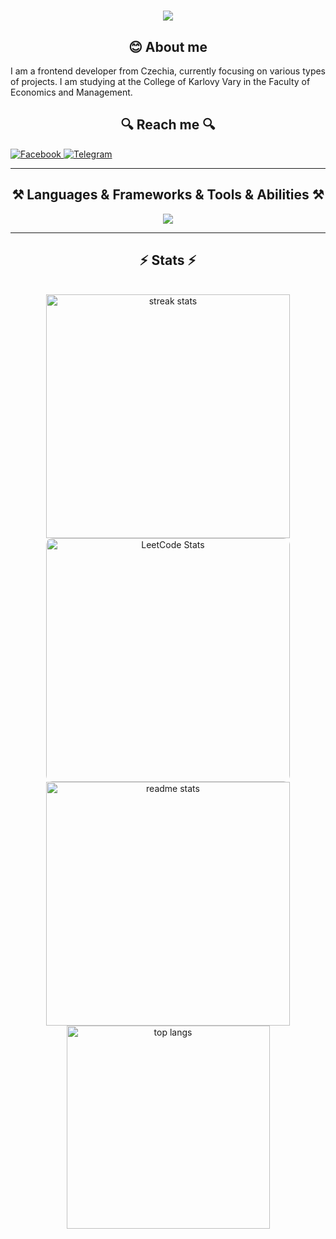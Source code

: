 <h1 align="center">
  <a href="https://git.io/typing-svg">
    <img src="https://readme-typing-svg.herokuapp.com/?lines=Hello,+There!+👋;I+am+Symon+Baikov....;Nice+to+meet+you!&center=true&size=30">
  </a>
</h1>
<h2 align="center"> 😊 About me</h2>
<p>
  I am a frontend developer from Czechia, currently focusing on various types of projects. I am studying at the College of Karlovy Vary in the Faculty of Economics and Management.
</p>
<h2 align="center">🔍 Reach me 🔍</h2>
<p>
  <a href="https://www.facebook.com/profile.php?id=100090431087658" target="_blank">
    <img src="https://img.shields.io/badge/Facebook-%231877F2.svg?style=for-the-badge&logo=Facebook&logoColor=white" alt="Facebook">
  </a>
  <a href="https://t.me/akapullkko" target="_blank">
    <img src="https://img.shields.io/badge/Telegram-2CA5E0?style=for-the-badge&logo=telegram&logoColor=white" alt="Telegram">
  </a>
</p>
<hr>
<h2 align="center">⚒️ Languages & Frameworks & Tools & Abilities ⚒️</h2>
<p align="center">
  <a href="https://skillicons.dev">
    <img src="https://skillicons.dev/icons?i=git,js,ts,react,css,html,vim,npm,nextjs,tailwind,figma,nodejs,prisma,docker,postgresql" />
  </a>
</p>
<hr>
<h2 align="center">⚡ Stats ⚡</h2>
<br>
<div align="center">
  <img width="390" src="https://github-readme-streak-stats-salesp07.vercel.app/?user=MostOfLuck&count_private=true&theme=react&border_radius=10" alt="streak stats"/>
  <img width="390" src="https://leetcard.jacoblin.cool/JacobLinCool?theme=react" alt="LeetCode Stats" style="border-radius: 10px;" />
  <img width="390" src="https://github-readme-stats-salesp07.vercel.app/api?username=MostOfLuck&count_private=true&show_icons=true&theme=react&rank_icon=github&border_radius=10" alt="readme stats" />
  <br/>
  <img width="325" align="center" src="https://github-readme-stats-salesp07.vercel.app/api/top-langs/?username=MostOfLuck&hide=HTML&langs_count=8&layout=compact&theme=react&border_radius=10&size_weight=0.5&count_weight=0.5&exclude_repo=github-readme-stats" alt="top langs" />
  <br/>
</div>
<br/><br/>


